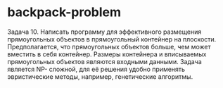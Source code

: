 # backpack-problem

Задача 10.
Написать программу для эффективного размещения прямоугольных объектов в прямоугольный контейнер на
плоскости. Предполагается, что прямоугольных объектов больше, чем может вместить в себя контейнер.
Размеры контейнера и вписываемых прямоугольных объектов являются входными данными. Задача является NP-
сложной, для её решения удобно применять эвристические методы, например, генетические алгоритмы.
